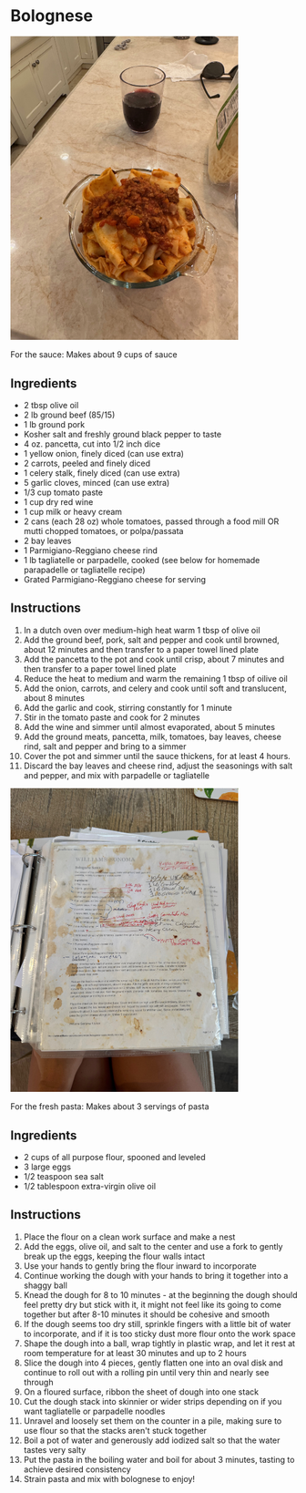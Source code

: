 # Bolognese

<img src="./parpadelle-bolognese.jpeg" alt="Parpadelle Bolognese" width="400" />

For the sauce:
Makes about 9 cups of sauce

## Ingredients

- 2 tbsp olive oil
- 2 lb ground beef (85/15)
- 1 lb ground pork 
- Kosher salt and freshly ground black pepper to taste
- 4 oz. pancetta, cut into 1/2 inch dice
- 1 yellow onion, finely diced (can use extra)
- 2 carrots, peeled and finely diced
- 1 celery stalk, finely diced (can use extra)
- 5 garlic cloves, minced (can use extra) 
- 1/3 cup tomato paste
- 1 cup dry red wine
- 1 cup  milk or heavy cream 
- 2 cans (each 28 oz) whole tomatoes, passed through a food mill OR mutti chopped tomatoes, or polpa/passata 
- 2 bay leaves
- 1 Parmigiano-Reggiano cheese rind
- 1 lb tagliatelle or parpadelle, cooked (see below for homemade parapadelle or tagliatelle recipe)
- Grated Parmigiano-Reggiano cheese for serving 

## Instructions

1.  In a dutch oven over medium-high heat warm 1 tbsp of olive oil 
2. Add the ground beef, pork, salt and pepper and cook until browned, about 12 minutes and then transfer to a paper towel lined plate
3. Add the pancetta to the pot and cook until crisp, about 7 minutes and then transfer to a paper towel lined plate
4. Reduce the heat to medium and warm the remaining 1 tbsp of oilive oil 
5. Add the onion, carrots, and celery and cook until soft and translucent, about 8 minutes
6. Add the garlic and cook, stirring constantly for 1 minute
7. Stir in the tomato paste and cook for 2 minutes
8. Add the wine and simmer until almost evaporated, about 5 minutes
9. Add the ground meats, pancetta, milk, tomatoes, bay leaves, cheese rind, salt and pepper and bring to a simmer
10. Cover the pot and simmer until the sauce thickens, for at least 4 hours. 
11. Discard the bay leaves and cheese rind, adjust the seasonings with salt and pepper, and mix with parpadelle or tagliatelle


<img src="./reference-recipe.jpeg" alt="Reference Recipe" width="400" />


For the fresh pasta:
Makes about 3 servings of pasta

## Ingredients

- 2 cups of all purpose flour, spooned and leveled
- 3 large eggs
- 1/2 teaspoon sea salt
- 1/2 tablespoon extra-virgin olive oil

## Instructions

1. Place the flour on a clean work surface and make a nest
2. Add the eggs, olive oil, and salt to the center and use a fork to gently break up the eggs, keeping the flour walls intact
3. Use your hands to gently bring the flour inward to incorporate
4. Continue working the dough with your hands to bring it together into a shaggy ball
5. Knead the dough for 8 to 10 minutes - at the beginning the dough should feel pretty dry but stick with it, it might not feel like its going to come together but after 8-10 minutes it should be cohesive and smooth
6. If the dough seems too dry still, sprinkle fingers with a little bit of water to incorporate, and if it is too sticky dust more flour onto the work space
7. Shape the dough into a ball, wrap tightly in plastic wrap, and let it rest at room temperature for at least 30 minutes and up to 2 hours
8. Slice the dough into 4 pieces, gently flatten one into an oval disk and continue to roll out with a rolling pin until very thin and nearly see through 
9. On a floured surface, ribbon the sheet of dough into one stack 
10. Cut the dough stack into skinnier or wider strips depending on if you want tagliatelle or parpadelle noodles 
11. Unravel and loosely set them on the counter in a pile, making sure to use flour so that the stacks aren't stuck together 
12. Boil a pot of water and generously add iodized salt so that the water tastes very salty 
13. Put the pasta in the boiling water and boil for about 3 minutes, tasting to achieve desired consistency
14. Strain pasta and mix with bolognese to enjoy!